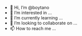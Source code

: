 - 👋 Hi, I’m @boytano
- 👀 I’m interested in ...
- 🌱 I’m currently learning ...
- 💞️ I’m looking to collaborate on ...
- 📫 How to reach me ...

<!---
boytano/boytano is a ✨ special ✨ repository because its `README.md` (this file) appears on your GitHub profile.
You can click the Preview link to take a look at your changes.
--->
